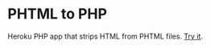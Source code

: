 # PHTML to PHP

Heroku PHP app that strips HTML from PHTML files. [Try it](https://quiet-mesa-70368.herokuapp.com).

